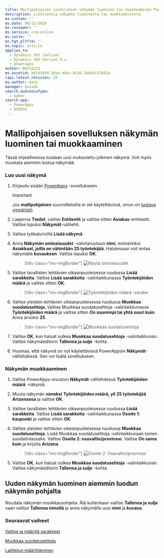 ```yaml
---
title: Mallipohjaisen sovelluksen näkymän luominen tai muokkaaminen PowerAppsissa | MicrosoftDocs
description: Lisätietoja näkymän luomisesta tai muokkaamisesta
ms.custom: ''
ms.date: 06/11/2018
ms.reviewer: ''
ms.service: crm-online
ms.suite: ''
ms.tgt_pltfrm: ''
ms.topic: article
applies_to:
  - Dynamics 365 (online)
  - Dynamics 365 Version 9.x
  - powerapps
author: Mattp123
ms.assetid: bd1d393d-16ea-40ac-8136-26643c37dd2a
caps.latest.revision: 25
ms.author: matp
manager: kvivek
search.audienceType:
  - maker
search.app:
  - PowerApps
  - D365CE
---
```

# <a name="create-or-edit-a-model-driven-app-view"></a>Mallipohjaisen sovelluksen näkymän luominen tai muokkaaminen

<a name="BKMK_CreatingAndEditingViews"></a>   

 Tässä ohjeaiheessa luodaan uusi mukautettu julkinen näkymä. Voit myös muokata aiemmin luotua näkymää.  
  
### <a name="create-a-new-view"></a>Luo uusi näkymä  
  
1.  Kirjaudu sisään [PowerApps](https://web.powerapps.com/?utm_source=padocs&utm_medium=linkinadoc&utm_campaign=referralsfromdoc) -sovellukseen.  

    

    > [!IMPORTANT]
    > Jos **mallipohjainen** suunnittelutila ei ole käytettävissä, sinun on [luotava ympäristö](https://docs.microsoft.com/powerapps/administrator/create-environment). 

2.  Laajenna **Tiedot**, valitse **Entiteetit** ja valitse sitten **Asiakas**-entiteetti. Valitse lopuksi **Näkymät**-välilehti. 

3.  Valitse työkaluriviltä **Lisää näkymä**.  

4.  Anna **Näkymän ominaisuudet** -valintaruutuun **nimi**, esimerkiksi **Asiakkaat, joilla on vähintään 25 työntekijää**. Halutessasi voit antaa näkymälle **kuvauksen**. Valitse lopuksi **OK**.

    > [!div class="mx-imgBorder"] 
    > ![Näytä ominaisuudet](media/view-properties.png)
  
5.  Valitse tavallisten tehtävien oikeanpuoleisessa ruudussa **Lisää sarakkeita**. Valitse **Lisää sarakkeita** -valintaikkunassa **Työntekijöiden määrä** ja valitse sitten **OK**.  

    > [!div class="mx-imgBorder"] 
    > ![Työntekijöiden määrä -sarake](media/column-no-employees.png)
  
6. Valitse yleisten tehtävien oikeanpuoleisessa ruudussa **Muokkaa suodatusehtoja**. Valitse Muokkaa suodatusehtoja -valintaikkunassa **Työntekijöiden määrä** ja valitse sitten **On suurempi tai yhtä suuri kuin**. Anna arvoksi **25**.  

    > [!div class="mx-imgBorder"] 
    > ![Muokkaa suodatusehtoja](media/edit-filter-criteria.png)

7.  Valitse **OK**, kun haluat sulkea **Muokkaa suodatusehtoja** -valintaikkunan. Valitse näkymäeditorin **Tallenna ja sulje** -kohta.  
  
8.  Huomaa, että näkymä on nyt käytettävissä PowerAppsin **Näkymät**-välilehdessä. Sen voi lisätä sovellukseen.
  
### <a name="edit-a-view"></a>Näkymän muokkaaminen  
  
1.  Valitse PowerApps-sivuston **Näkymät**-välilehdessä **Työntekijöiden määrä** -näkymä.
  
2.  Muuta näkymän **nimeksi** **Työntekijöiden määrä, yli 25 työntekijää Arizonassa** ja valitse **OK**.  

3.  Valitse tavallisten tehtävien oikeanpuoleisessa ruudussa **Lisää sarakkeita**. Valitse **Lisää sarakkeita** -valintaikkunassa **Osoite 1: kaupunki** ja valitse sitten **OK**.  

4. Valitse yleisten tehtävien oikeanpuoleisessa ruudussa **Muokkaa suodatusehtoja**. Lisää Muokkaa suodatusehtoja ‑valintaikkunaan toinen suodatinlauseke. Valitse **Osoite 2: osavaltio/provinssi**. Valitse **On sama kuin** ja kirjoita **Arizona**. 

    > [!div class="mx-imgBorder"] 
    > ![Osoite 2: Osavaltio/provinssi](media/column-address-2-state.png)

5. Valitse **OK**, kun haluat sulkea **Muokkaa suodatusehtoja** -valintaikkunan. Valitse näkymäeditorin **Tallenna ja sulje** -kohta.  
  

## <a name="create-a-new-view-from-an-existing-view"></a>Uuden näkymän luominen aiemmin luodun näkymän pohjalta  
 Noudata näkymän muokkausohjeita. Älä kuitenkaan valitse **Tallenna ja sulje** vaan valitse **Tallenna nimellä** ja anna näkymälle uusi **nimi** ja **kuvaus**.  
 
### <a name="next-steps"></a>Seuraavat vaiheet
[Valitse ja määritä sarakkeet](choose-and-configure-columns.md)  
  
[Muokkaa suodatusehtoja](edit-filter-criteria.md)  
  
[Lajittelun määrittäminen](configure-sorting.md)  
